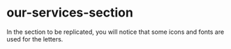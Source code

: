 # our-services-section
In the section to be replicated, you will notice that some icons and fonts are used for the letters. 
